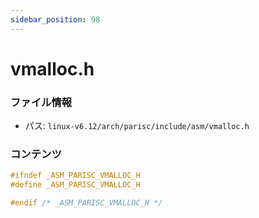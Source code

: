 ```yaml
---
sidebar_position: 98
---
```

# vmalloc.h

### ファイル情報

- パス: `linux-v6.12/arch/parisc/include/asm/vmalloc.h`

### コンテンツ

```h
#ifndef _ASM_PARISC_VMALLOC_H
#define _ASM_PARISC_VMALLOC_H

#endif /* _ASM_PARISC_VMALLOC_H */

```
